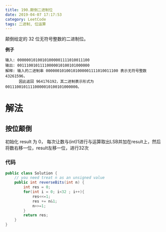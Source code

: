 ```yaml
---
title: 190.颠倒二进制位
date: 2019-04-07 17:17:53
category: LeetCode
tags: 二进制, 位运算
---
```


颠倒给定的 32 位无符号整数的二进制位。

**例子**

```plain
输入: 00000010100101000001111010011100
输出: 00111001011110000010100101000000
解释: 输入的二进制串 00000010100101000001111010011100 表示无符号整数 43261596，
      因此返回 964176192，其二进制表示形式为 00111001011110000010100101000000。
```

<!--more-->

# 解法

## 按位颠倒

初始化 result 为 0，
每次让数与(int)1进行与运算取出LSB并加在result上，然后将数右移一位，result左移一位，进行32次

### 代码

```java
public class Solution {
    // you need treat n as an unsigned value
    public int reverseBits(int n) {
        int res = 0;
        for(int i = 0; i<32 ; i++){
            res<<=1;
            res += n&1;
            n>>=1;
        }
        return res;
    }
}
```
